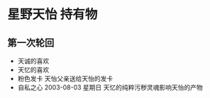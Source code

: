 # 星野天怡 持有物

## 第一次轮回

* 天诚的喜欢
* 天忆的喜欢
* 粉色发卡
  天怡父亲送给天怡的发卡
* 自私之心
  2003-08-03 星期日
  天忆的纯粹污秽灵魂影响天怡的产物